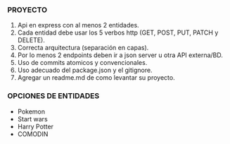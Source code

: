 ### PROYECTO

1. Api en express con al menos 2 entidades.
2. Cada entidad debe usar los 5 verbos http (GET, POST, PUT, PATCH y DELETE).
3. Correcta arquitectura (separación en capas).
4. Por lo menos 2 endpoints deben ir a json server u otra API externa/BD.
5. Uso de commits atomicos y convencionales.
6. Uso adecuado del package.json y el gitignore.
7. Agregar un readme.md de como levantar su proyecto.

### OPCIONES DE ENTIDADES

* Pokemon
* Start wars
* Harry Potter
* COMODIN
